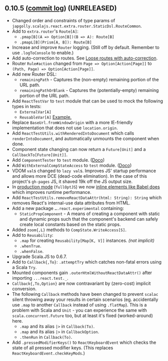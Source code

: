 ## 0.10.5 ([commit log](https://github.com/japgolly/scalajs-react/compare/v0.10.4...v0.10.5)) (UNRELEASED)

* Changed order and constraints of type params of `japgolly.scalajs.react.extra.router.StaticDsl.RouteCommon`.
* Add to `extra.router`'s `Route[A]`:
  * `.pmap[B](A => Option[B])(B => A): Route[B]`
  * `.pmapL[B](Prism[A, B]): Route[B]`
* Increase and improve `Router` logging. (Still off by default. Remember to use `.logToConsole` to enable.)
* Add auto-correction to routes. See [Loose routes with auto-correction](../ROUTER.md#loose-routes-with-auto-correction).
* Router `Rule#action` changed from `Page => Option[Action[Page]]` to `(Path, Page) => Option[Action[Page]]`.
* Add new Router DSL:
  * `remainingPath` - Captures the (non-empty) remaining portion of the URL path.
  * `remainingPathOrBlank` - Captures the (potentially-empty) remaining portion of the URL path.
* Add `ReactTestVar` to `test` module that can be used to mock the following types in tests:
  * `ExternalVar[A]`
  * `ReusableVar[A]`
  [Example.](../TESTING.md#reacttestvar)
* Replace `BaseUrl.fromWindowOrigin` with a more IE-friendly implementation that does not use `location.origin`.
* Add `ReactTestUtils.withRenderedIntoDocument` which calls `renderIntoDocument`, and automatically unmounts the component when done.
* Component state changing can now return a `Future[Unit]` and a `CallbackTo[Future[Unit]]`.
* Add `ComponentTester` to `test` module. ([Doco](../TESTING.md#componenttester))
* Add `WithExternalCompStateAccess` to `test` module. ([Doco](../TESTING.md#withexternalcompstateaccess))
* VDOM `val`s changed to `lazy val`s. Improves JS' startup performance and allows more DCE (dead-code elimination).
  In the case of this project's `gh-pages` JS, it shaved 19k off the JS output size.
* In [production mode](https://github.com/scala-js/scala-js/issues/1998) (`fullOptJS`)
  we now [inline elements like Babel does](http://babeljs.io/blog/2015/03/31/5.0.0/#inline-elements)
  which improves runtime performance.
* Add `ReactTestUtils.removeReactDataAttr(html: String): String` which removes React's internal-use data attributes from HTML.
* Add a new package `….react.experimental` containing:
  * `StaticPropComponent` - A means of creating a component with static and dynamic props such that
      the component's backend can safely create local constants based on the static props.
* Added `zoom{,L}` methods to `CompState.WriteAccess[S]`.
* Add to `Reusability`:
  * `.map` for creating `Reusability[Map[K, V]]` instances. *(not implicit)*
  * `.whenTrue`.
  * `.whenFalse`.
* Upgrade Scala.JS to 0.6.7.
* Add to `Callback{,To}`: `.attemptTry` which catches non-fatal errors using a Scala `Try`.
* Mounted components gain `.outerHtmlWithoutReactDataAttr()` after importing `...react.test._`.
* `Callback{,To,Option}` are now contravariant by (zero-cost) implicit conversion.
* The following `Callback` methods have been changed to prevent `scalac` silent throwing away your results in certain
  scenarios (eg. accidentally use `.map` to another `Callback` instead of using `.flatMap`).
  This is a problem with Scala and `Unit` - you can experience the same with `scala.concurrent.Future` too, but at least
  it's fixed (worked-around) here.
  * `.map` and its alias `|>` in `Callback(To)`.
  * `.map` and its alias `|>` in `CallbackOption`.
  * `.thenRun` in `Callback(To)`.
* Add `.pressedModifierKeys()` to `ReactKeyboardEvent` which checks the state of all pressed modifier keys.
  (This replaces `ReactKeyboardEvent.checkKeyMods`.)

